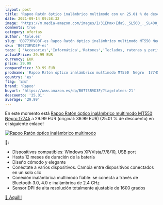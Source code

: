 ```yaml
---
layout: post
title: 'Rapoo Ratón óptico inalámbrico multimodo con un 25.01 % de descuento'
date: 2021-09-14 09:58:32
image: 'https://m.media-amazon.com/images/I/31EMmx+EdaS._SL500_._SL400_.jpg'
comments: true
category: ofertas
author: 'tole.es'
slug: 'B0773RVD3F-es Rapoo Ratón óptico inalámbrico multimodo MT550 Negro 17745'
sku: 'B0773RVD3F-es'
tags: [ 'Accesorios','Informática','Ratones','Teclados, ratones y periféricos de entrada','rapoo','ratón', ]
actualPrice: 29.99 EUR
currency: EUR
price: 29.99
comparePrice: 39.99 EUR
prodname: 'Rapoo Ratón óptico inalámbrico multimodo MT550  Negro  17745'
country: 'es'
flag: '🇪🇸'
brand: 'Rapoo'
buyurl: 'https://www.amazon.es/dp/B0773RVD3F/?tag=tolees-21'
descuento: '25.01'
average: '29.99'
---
```


En este momento está [Rapoo Ratón óptico inalámbrico multimodo MT550  Negro  17745](https://www.amazon.es/dp/B0773RVD3F/?tag=tolees-21) a 29.99 EUR (original: 39.99 EUR) (25.01 %  de descuento) en el siguiente enlace!

[![Rapoo Ratón óptico inalámbrico multimodo](https://m.media-amazon.com/images/I/31EMmx+EdaS._SL500_._SL400_.jpg)](https://www.amazon.es/dp/B0773RVD3F/?tag=tolees-21)

🔎:

- Dispositivos compatibles: Windows XP/Vista/7/8/10, USB port
- Hasta 12 meses de duración de la batería
- Diseño cómodo y elegante
- Conéctate a varios dispositivos. Cambia entre dispositivos conectados en un solo clic
- Conexión inalámbrica multimodo fiable: se conecta a través de Bluetooth 3.0, 4.0 e inalámbrica de 2.4 GHz
- Sensor DPI de alta resolución totalmente ajustable de 1600 grados

[🛒 Aquí!!!](https://www.amazon.es/dp/B0773RVD3F/?tag=tolees-21)
